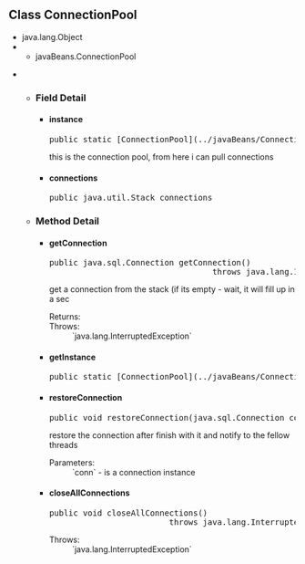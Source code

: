 
## Class ConnectionPool

</div>

<div>

*   java.lang.Object
*   *   javaBeans.ConnectionPool



<div>

*   *   <a name="field.detail"></a>

        ### Field Detail

        <a name="instance"></a>
        *   #### instance

            <pre>public static [ConnectionPool](../javaBeans/ConnectionPool.html "class in javaBeans") instance</pre>

            <div>this is the connection pool, from here i can pull connections</div>

            <a name="connections"></a>
        *   #### connections

            <pre>public java.util.Stack<java.sql.Connection> connections</pre>

    *   <a name="method.detail"></a>

        ### Method Detail

        <a name="getConnection--"></a>
        *   #### getConnection

            <pre>public java.sql.Connection getConnection()
                                              throws java.lang.InterruptedException</pre>

            <div>get a connection from the stack (if its empty - wait, it will fill up in a sec</div>

            <dl>

            <dt>Returns:</dt>

            <dt>Throws:</dt>

            <dd>`java.lang.InterruptedException`</dd>

            </dl>

            <a name="getInstance--"></a>
        *   #### getInstance

            <pre>public static [ConnectionPool](../javaBeans/ConnectionPool.html "class in javaBeans") getInstance()</pre>

            <a name="restoreConnection-java.sql.Connection-"></a>
        *   #### restoreConnection

            <pre>public void restoreConnection(java.sql.Connection conn)</pre>

            <div>restore the connection after finish with it and notify to the fellow threads</div>

            <dl>

            <dt>Parameters:</dt>

            <dd>`conn` - is a connection instance</dd>

            </dl>

            <a name="closeAllConnections--"></a>
        *   #### closeAllConnections

            <pre>public void closeAllConnections()
                                     throws java.lang.InterruptedException</pre>

            <dl>

            <dt>Throws:</dt>

            <dd>`java.lang.InterruptedException`</dd>

            </dl>

</div>

</div>

